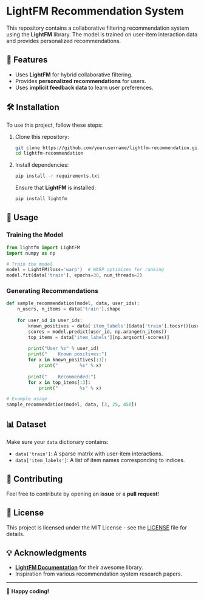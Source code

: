 # LightFM Recommendation System

This repository contains a collaborative filtering recommendation system using the **LightFM** library. The model is trained on user-item interaction data and provides personalized recommendations.

## 📌 Features
- Uses **LightFM** for hybrid collaborative filtering.
- Provides **personalized recommendations** for users.
- Uses **implicit feedback data** to learn user preferences.

## 🛠 Installation
To use this project, follow these steps:

1. Clone this repository:
   ```sh
   git clone https://github.com/yourusername/lightfm-recommendation.git
   cd lightfm-recommendation
   ```
2. Install dependencies:
   ```sh
   pip install -r requirements.txt
   ```
   Ensure that **LightFM** is installed:
   ```sh
   pip install lightfm
   ```

## 🚀 Usage
### **Training the Model**
```python
from lightfm import LightFM
import numpy as np

# Train the model
model = LightFM(loss='warp')  # WARP optimizes for ranking
model.fit(data['train'], epochs=30, num_threads=2)
```

### **Generating Recommendations**
```python
def sample_recommendation(model, data, user_ids):
    n_users, n_items = data['train'].shape
    
    for user_id in user_ids:
        known_positives = data['item_labels'][data['train'].tocsr()[user_id].indices]
        scores = model.predict(user_id, np.arange(n_items))
        top_items = data['item_labels'][np.argsort(-scores)]
        
        print("User %s" % user_id)
        print("    Known positives:")
        for x in known_positives[:3]:
            print("        %s" % x)
        
        print("    Recommended:")
        for x in top_items[:3]:
            print("        %s" % x)

# Example usage
sample_recommendation(model, data, [3, 25, 450])
```

## 📊 Dataset
Make sure your `data` dictionary contains:
- `data['train']`: A sparse matrix with user-item interactions.
- `data['item_labels']`: A list of item names corresponding to indices.

## 🔗 Contributing
Feel free to contribute by opening an **issue** or a **pull request**!

## 📜 License
This project is licensed under the MIT License - see the [LICENSE](LICENSE) file for details.

## 💡 Acknowledgments
- **[LightFM Documentation](https://making.lyst.com/lightfm/docs/)** for their awesome library.
- Inspiration from various recommendation system research papers.

---

🚀 **Happy coding!**

